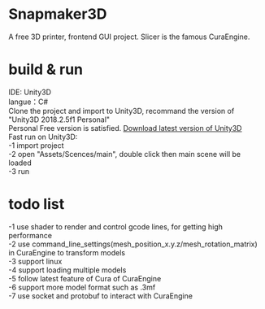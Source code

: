 # Snapmaker3D
A free 3D printer, frontend GUI project. Slicer is the famous CuraEngine.
# build & run
IDE: Unity3D    
langue：C#  
Clone the project and import to Unity3D, recommand the version of "Unity3D 2018.2.5f1 Personal"  
Personal Free version is satisfied. [Download latest version of Unity3D](https://store.unity.com/)  
Fast run on Unity3D:  
-1 import project  
-2 open "Assets/Scences/main", double click then main scene will be loaded  
-3 run  
# todo list
-1 use shader to render and control gcode lines, for getting high performance  
-2 use command_line_settings(mesh_position_x.y.z/mesh_rotation_matrix) in CuraEngine to transform models  
-3 support linux  
-4 support loading multiple models  
-5 follow latest feature of Cura of CuraEngine  
-6 support more model format such as .3mf  
-7 use socket and protobuf to interact with CuraEngine  



